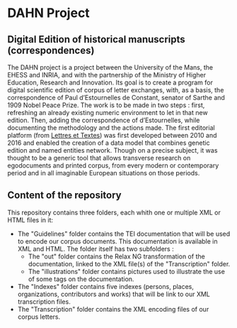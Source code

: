 # DAHN Project

## Digital Edition of historical manuscripts (correspondences)

The DAHN project is a project between the University of the Mans, the EHESS and INRIA, and with the partnership of the Ministry
                        of Higher Education, Research and Innovation. Its goal is to create a program for digital scientific edition of corpus of
                        letter exchanges, with, as a basis, the correspondence of Paul d’Estournelles de Constant, senator of Sarthe and 1909 Nobel
                        Peace Prize. The work is to be made in two steps : first, refreshing an already existing numeric environment to let in that
                        new edition. Then, adding the correspondence of d’Estournelles, while documenting the methodology and the actions made. The
                        first editorial platform (from [Lettres et Textes](https://www.berliner-intellektuelle.eu)) was first
                        developed between 2010 and 2016 and enabled the creation of a data model that combines genetic edition and named entities
                        network. Though on a precise subject, it was thought to be a generic tool that allows transverse research on egodocuments and
                        printed corpus, from every modern or contemporary period and in all imaginable European situations on those periods.

## Content of the repository

This repository contains three folders, each whith one or multiple XML or HTML files in it:


- The "Guidelines" folder contains the TEI documentation that will be used to encode our corpus documents. This documentation is available in XML and HTML. The folder itself has two subfolders :
  - The "out" folder contains the Relax NG transformation of the documentation, linked to the XML file(s) of the "Transcription" folder.
  - The "illustrations" folder contains pictures used to illustrate the use of some tags on the documentation. 
- The "Indexes" folder contains five indexes (persons, places, organizations, contributors and works) that will be link to our XML transcription files.
- The "Transcription" folder contains the XML encoding files of our corpus letters.
